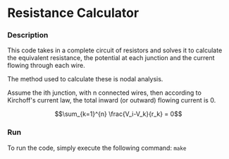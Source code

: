 # Resistance Calculator

### Description

This code takes in a complete circuit of resistors and solves it to calculate the equivalent resistance, the potential at each junction and the current flowing through each wire.

The method used to calculate these is nodal analysis. 

Assume the ith junction, with n connected wires, then according to Kirchoff's current law, the total inward (or outward) flowing current is 0.

```math	
\sum_{k=1}^{n} \frac{V_i-V_k}{r_k} = 0
```
### Run

To run the code, simply execute the following command: `make`
